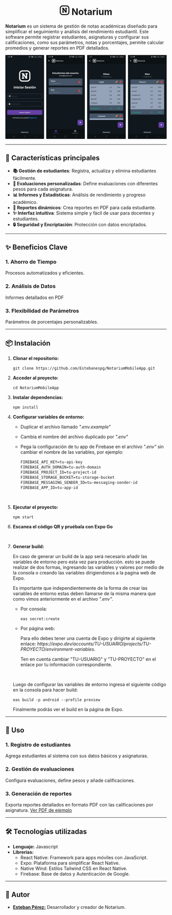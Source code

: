 <!DOCTYPE html>
<html lang="en">
<head>
  <meta charset="UTF-8">
  <meta name="viewport" content="width=device-width, initial-scale=1.0">
</head>
<body>
  <h1 align="center">
    <picture>
      <source srcset="./assets/ic_notarium_light_white.png" media="(prefers-color-scheme: dark)">
      <img src="./assets/ic_notarium_light_black.png" alt="Notarium Mobile App" width="30">
    </picture>
    Notarium
  </h1>
  <p><b>Notarium</b> es un sistema de gestión de notas académicas diseñado para simplificar el seguimiento y análisis del rendimiento estudiantil. Este software permite registrar estudiantes, asignaturas y configurar sus calificaciones, como sus parámetros, notas y porcentajes, permite calcular promedios y generar reportes en PDF detallados.</p>
  <img src="./assets/Notarium.png" alt="Notarium Mobile App">

  <hr>

  <!-- Características principales -->
  <h2>🚀 Características principales</h2>
  <ul>
    <li><strong>📚 Gestión de estudiantes</strong>: Registra, actualiza y elimina estudiantes fácilmente.</li>
    <li><strong>📝 Evaluaciones personalizadas</strong>: Define evaluaciones con diferentes pesos para cada asignatura.</li>
    <li><strong>📊 Informes y Estadísticas</strong>: Análisis de rendimiento y progreso académico.</li>
    <li><strong>📂 Reportes dinámicos</strong>: Crea reportes en PDF para cada estudiante.</li>
    <li><strong>✨ Interfaz intuitiva</strong>: Sistema simple y fácil de usar para docentes y estudiantes.</li>
    <li><strong>🔒 Seguridad y Encriptación</strong>: Protección con datos encriptados.</li>
  </ul>

  <hr>
  
  <!-- Uso -->
  <h2>✨ Beneficios Clave</h2>
  <h3>1. Ahorro de Tiempo</h3>
  <p>Procesos automatizados y eficientes.</p>
  <h3>2. Análisis de Datos</h3>
  <p>Informes detallados en PDF</p>
  <h3>3. Flexibilidad de Parámetros</h3>
  <p>Parámetros de porcentajes personalizables.</p>

  <hr>

  <!-- Instalación -->
  <h2>📦 Instalación</h2>
  <ol>
    <li>
      <p><strong>Clonar el repositorio:</strong></p>
      <pre><code>git clone https://github.com/Estebanespg/NotariumMobileApp.git</code></pre>
    </li>
    <li>
      <p><strong>Acceder al proyecto:</strong></p>
      <pre><code>cd NotariumMobileApp</code></pre>
    </li>
    <li>
      <p><strong>Instalar dependencias:</strong></p>
      <pre><code>npm install</code></pre>
    </li>
    <li>
      <p><strong>Configurar variables de entorno:</strong></p>
        <ul>
          <li>
            <p>Duplicar el archivo llamado <em>".env.example"</em></p>
          </li>
          <li>
            <p>Cambia el nombre del archivo duplicado por <em>".env"</em></p>
          </li>
          <li>
            <p>Pega la configuración de tu app de Firebase en el archivo <em>".env"</em> sin cambiar el nombre de las variables, por ejemplo:</p>
            <pre><code>FIREBASE_API_KEY=tu-api-key
FIREBASE_AUTH_DOMAIN=tu-auth-domain
FIREBASE_PROJECT_ID=tu-project-id
FIREBASE_STORAGE_BUCKET=tu-storage-bucket
FIREBASE_MESSAGING_SENDER_ID=tu-messaging-sender-id
FIREBASE_APP_ID=tu-app-id</code></pre>
          </li>
        </ul>
      <br>
    </li>
    <li>
      <p><strong>Ejecutar el proyecto:</strong></p>
      <pre><code>npm start</code></pre>
    </li>
    <li>
      <p><strong>Escanea el código QR y pruébala con Expo Go</strong></p>
      <br>
    </li>
    <li>
      <p><strong>Generar build:</strong></p>
      <p>En caso de generar un build de la app será necesario añadir las variables de entorno pero esta vez para producción. esto se puede realizar de dos formas, ingresando las variables y valores por medio de la consola o creando las variables dirigiendonos a la pagina web de Expo.</p>
      <p>Es importante que independientemente de la forma de crear las variables de entorno estas deben llamarse de la misma manera que como vimos anteriormente en el archivo <em>".env"</em>.</p>
      <ul>
        <li>
          <p>Por consola:</p>
          <pre><code>eas secret:create</code></pre>
        </li>
        <li>
          <p>Por página web:</p>
          <p>Para ello debes tener una cuenta de Expo y dirigirte al siguiente enlace: <em>https://expo.dev/accounts/TU-USUARIO/projects/TU-PROYECTO/environment-variables</em>.</p>
          <p>Ten en cuenta cambiar "TU-USUARIO" y "TU-PROYECTO" en el enlace por tu información correspondiente.</p>
        </li>
        <br>
      </ul>
      <p>Luego de configurar las variables de entorno ingresa el siguiente código en la consola para hacer build:</p>
      <pre><code>eas build -p android --profile preview</code></pre>
      <p>Finalmente podrás ver el build en la página de Expo.</p>
    </li>
  </ol>

  <hr>

  <!-- Uso -->
  <h2>📝 Uso</h2>
  <h3>1. Registro de estudiantes</h3>
  <p>Agrega estudiantes al sistema con sus datos básicos y asignaturas.</p>
  <h3>2. Gestión de evaluaciones</h3>
  <p>Configura evaluaciones, define pesos y añade calificaciones.</p>
  <h3>3. Generación de reportes</h3>
  <p>Exporta reportes detallados en formato PDF con las calificaciones por asignatura. <a href="assets/ReporteEstudiantes.pdf">Ver PDF de ejemplo</a></p>

  <hr>

  <!-- Tecnologías utilizadas -->
  <h2>🛠️ Tecnologías utilizadas</h2>
  <ul>
    <li><strong>Lenguaje:</strong> Javascript</li>
    <li><strong>Librerías:</strong>
      <ul>
        <li>React Native: Framework para apps móviles con JavaScript.</li>
        <li>Expo: Plataforma para simplificar React Native.</li>
        <li>Native Wind: Estilos Tailwind CSS en React Native.</li>
        <li>Firebase: Base de datos y Autenticación de Google.</li>
      </ul>
    </li>
  </ul>

  <hr>

  <!-- Autor -->
  <h2>👥 Autor</h2>
  <ul>
    <li><strong><a href="https://github.com/Estebanespg">Esteban Pérez:</a></strong> Desarrollador y creador de Notarium.</li>
  </ul>
</body>
</html>